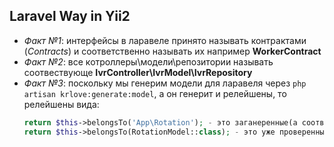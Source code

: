 Laravel Way in Yii2
- 
- *Факт №1*: интерфейсы в ларавеле принято называть контрактами (_Contracts_) и соответственно называть их например **WorkerContract**
- *Факт №2*: все котроллеры\модели\репозитории называть соотвествующе **IvrController\IvrModel\IvrRepository**
- *Факт №3*: поскольку мы генерим модели для ларавеля через `php artisan krlove:generate:model`, а он генерит и релейшены, то релейшены вида: 
  ```php
  return $this->belongsTo('App\Rotation'); - это заганеренные(а соответственно и не проверенные)
  return $this->belongsTo(RotationModel::class); - это уже проверенные и где-то заюзанные
  ```
